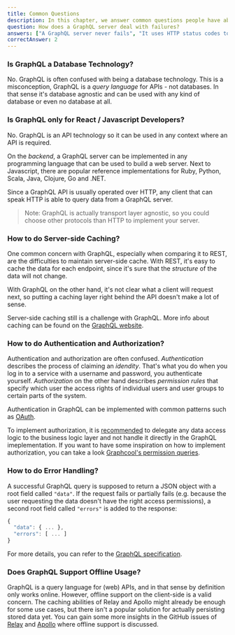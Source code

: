```yaml
---
title: Common Questions
description: In this chapter, we answer common questions people have about GraphQL
question: How does a GraphQL server deal with failures?
answers: ["A GraphQL server never fails", "It uses HTTP status codes to indicate what went wrong", "It returns a dedicated errors object in the server response", "It starts crying and hides under the bed"]
correctAnswer: 2
---
```



### Is GraphQL a Database Technology?

No. GraphQL is often confused with being a database technology. This is a misconception, GraphQL is a _query language_ for APIs - not databases. In that sense it's database agnostic and can be used with any kind of database or even no database at all.

### Is GraphQL only for React / Javascript Developers?

No. GraphQL is an API technology so it can be used in any context where an API is required. 

On the _backend_, a GraphQL server can be implemented in any programming language that can be used to build a web server. Next to Javascript, there are popular reference implementations for Ruby, Python, Scala, Java, Clojure, Go and .NET.

Since a GraphQL API is usually operated over HTTP, any client that can speak HTTP is able to query data from a GraphQL server. 

> Note: GraphQL is actually transport layer agnostic, so you could choose other protocols than HTTP to implement your server.

### How to do Server-side Caching?

One common concern with GraphQL, especially when comparing it to REST, are the difficulties to maintain server-side cache. With REST, it's easy to cache the data for each endpoint, since it's sure that the _structure_ of the data will not change.

With GraphQL on the other hand, it's not clear what a client will request next, so putting a caching layer right behind the API doesn't make a lot of sense. 

Server-side caching still is a challenge with GraphQL. More info about caching can be found on the [GraphQL website](http://graphql.org/learn/caching/). 

### How to do Authentication and Authorization?

Authentication and authorization are often confused. _Authentication_ describes the process of claiming an _idendity_. That's what you do when you log in to a service with a username and password, you authenticate yourself. _Authorization_ on the other hand describes _permission rules_ that specify which user the access rights of individual users and user groups to certain parts of the system.

Authentication in GraphQL can be implemented with common patterns such as [OAuth](https://oauth.net/).

To implement authorization, it is [recommended](http://graphql.org/learn/authorization/) to delegate any data access logic to the business logic layer and not handle it directly in the GraphQL imeplementation. If you want to have some inspiration on how to implement authorization, you can take a look [Graphcool's permission queries](https://www.graph.cool/blog/2017-04-25-graphql-permission-queries-oolooch8oh/).

### How to do Error Handling?

A successful GraphQL query is supposed to return a JSON object with a root field called `"data"`. If the request fails or partially fails (e.g. because the user requesting the data doesn't have the right access permissions), a second root field called `"errors"` is added to the response:

```js
{
  "data": { ... },
  "errors": [ ... ]
}
```

For more details, you can refer to the [GraphQL specification](http://facebook.github.io/graphql/#sec-Errors). 

### Does GraphQL Support Offline Usage?

GraphQL is a query language for (web) APIs, and in that sense by definition only works online. However, offline support on the client-side is a valid concern. The caching abilities of Relay and Apollo might already be enough for some use cases, but there isn't a popular solution for actually persisting stored data yet. You can gain some more insights in the GitHub issues of [Relay](https://github.com/facebook/relay/issues/676) and [Apollo](https://github.com/apollographql/apollo-client/issues/424) where offline support is discussed.


